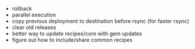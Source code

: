 * rollback
* parallel execution
* copy previous deployment to destination before rsync (for faster rsync)
* clear old releases
* better way to update recipes/core with gem updates
* figure out how to include/share common recipes
